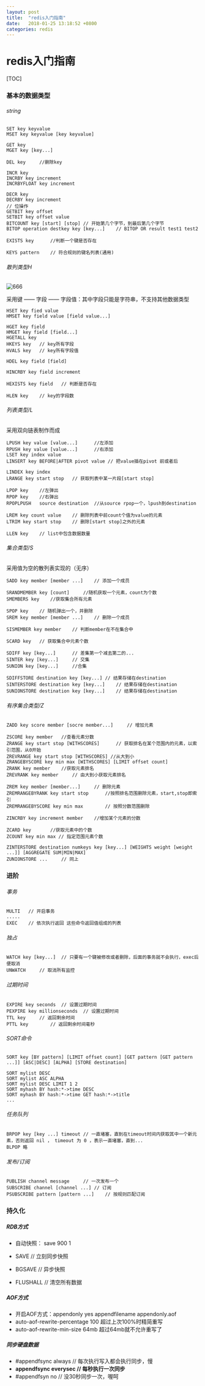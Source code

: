 ```yaml
---
layout: post
title:  "redis入门指南"
date:   2018-01-25 13:18:52 +0800
categories: redis
---
```


# redis入门指南

[TOC]

### 基本的数据类型

###### string

```
SET key keyvalue
MSET key keyvalue [key keyvalue]

GET key
MGET key [key...]

DEL key		//删除key

INCR key
INCRBY key increment
INCRBYFLOAT key increment

DECR key
DECRBY key increment
// 位操作
GETBIT key offset
SETBIT key offset value
BITCOUNT key [start] [stop]	// 开始第几个字节，到最后第几个字节
BITOP operation destkey key [key...]	// BITOP OR result test1 test2

EXISTS key		//判断一个键是否存在

KEYS pattern	// 符合规则的键名列表(通用)
```

###### 散列类型H

![666](../_picture/1.png)

采用键 —— 字段 —— 字段值：其中字段只能是字符串，不支持其他数据类型

```
HSET key fied value
HMSET key field value [field value...]

HGET key field
HMGET key field [field...]
HGETALL key
HKEYS key	// key所有字段
HVALS key	// key所有字段值

HDEL key field [field]

HINCRBY key field increment

HEXISTS key field	// 判断是否存在

HLEN key	// key的字段数
```

###### 列表类型/L

采用双向链表制作而成

```
LPUSH key value [value...]		//左添加
RPUSH key value [value...]		//右添加
LSET key index value
LINSERT key BEFORE|AFTER pivot value // 把value插在pivot 前或者后

LINDEX key index
LRANGE key start stop	// 获取列表中某一片段[start stop]

LPOP key	//左弹出
RPOP key 	//右弹出
RPOPLPUSH	source destination	//从source rpop一个，lpush到destination

LREM key count value	// 删除列表中前count个值为value的元素
LTRIM key start stop	// 删除[start stop]之外的元素

LLEN key 	// list中包含数据数量
```

###### 集合类型/S

采用值为空的散列表实现的（无序）

```
SADD key member [member ...]	// 添加一个成员

SRANDMEMBER key [count] 	//随机获取一个元素，count为个数
SMEMBERS key	//获取集合所有元素

SPOP key 	// 随机弹出一个，并删除
SREM key member [member ...]	// 删除一个成员

SISMEMBER key member	// 判断member在不在集合中

SCARD key	// 获取集合中元素个数

SDIFF key [key...]		// 差集第一个减去第二的...
SINTER key [key...]		// 交集
SUNION key [key...]		//合集

SDIFFSTORE destination key [key...]	// 结果存储在destination
SINTERSTORE destination key [key...]	// 结果存储在destination
SUNIONSTORE destination key [key...]	// 结果存储在destination
```

###### 有序集合类型/Z

```
ZADD key score member [socre member...] 	// 增加元素

ZSCORE key member	//查看元素分数
ZRANGE key start stop [WITHSCORES]		// 获取排名在某个范围内的元素，以索引范围，从0开始
ZREVRANGE key start stop [WITHSCORES] //从大到小
ZRANGEBYSCORE key min max [WITHSCORES] [LIMIT offset count]
ZRANK key member	//获取元素排名
ZREVRANK key member		// 由大到小获取元素排名

ZREM key member [member...]  	// 删除元素
ZREMRANGEBYRANK key start stop 		//按照排名范围删除元素，start,stop即索引
ZREMRANGEBYSCORE key min max		// 按照分数范围删除

ZINCRBY key increment member	//增加某个元素的分数

ZCARD key 		//获取元素中的个数
ZCOUNT key min max // 指定范围元素个数

ZINTERSTORE destination numkeys key [key...] [WEIGHTS weight [weight ...]] [AGGREGATE SUM|MIN|MAX]
ZUNIONSTORE ...		// 同上
```

### 进阶

###### 事务

```
MULTI	// 开启事务
.....
EXEC	// 依次执行返回 这些命令返回值组成的列表
```

###### 独占

```
WATCH key [key...]	// 只要有一个键被修改或者删除，后面的事务就不会执行，exec后便取消
UNWATCH 	// 取消所有监控
```

###### 过期时间

```
EXPIRE key seconds	// 设置过期时间
PEXPIRE key millionseconds	// 设置过期时间
TTL key		// 返回剩余时间
PTTL key		// 返回剩余时间毫秒
```

###### SORT命令

```
SORT key [BY pattern] [LIMIT offset count] [GET pattern [GET pattern ...]] [ASC|DESC] [ALPHA] [STORE destination]

SORT mylist DESC
SORT mylist ASC ALPHA
SORT mylist DESC LIMIT 1 2
SORT myhash BY hash:*->time DESC
SORT myhash BY hash:*->time GET hash:*->title
...
```

###### 任务队列

```
BRPOP key [key ...] timeout	// 一直堵塞，直到在timeout时间内获取其中一个新元素，否则返回 nil ， timeout 为 0 ，表示一直堵塞，直到...
BLPOP 略
```

###### 发布/订阅

```
PUBLISH	channel message		// 一次发布一个
SUBSCRIBE channel [channel ...]	// 订阅
PSUBSCRIBE pattern [pattern ...]	// 按规则匹配订阅
```

### 持久化

##### RDB方式

- 自动快照： save 900 1


- SAVE	// 立刻同步快照


- BGSAVE	// 异步快照


- FLUSHALL	// 清空所有数据

##### AOF方式

- 开启AOF方式：appendonly yes		appendfilename appendonly.aof
- auto-aof-rewrite-percentage 100    超过上次100%时精简重写
- auto-aof-rewrite-min-size 64mb    超过64mb就不允许重写了

##### 同步硬盘数据

- #appendfsync   always	// 每次执行写入都会执行同步，慢
- **appendfsync  everysec       //  每秒执行一次同步**
- #appendfsyn no                  // 没30秒同步一次，喔呵




[家啊可是]: http://www.baidu.com	"nice"

